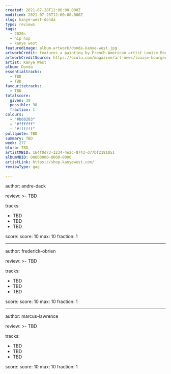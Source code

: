 ```yaml
---
created: 2021-07-28T12:00:00.000Z                            
modified: 2021-07-28T12:00:00.000Z                            
slug: kanye-west-donda                                
type: reviews                                                
tags:                                                        
  - 2020s                                                    
  - hip hop
  - kanye west
featuredimage: album-artwork/donda-kanye-west.jpg      
artworkCredit: features a painting by French-American artist Louise Bourgeois.                             
artworkCreditSource: https://ocula.com/magazine/art-news/louise-bourgeois-gouache-kanye-west-donda/            
artist: Kanye West
album: Donda
essentialtracks:                                             
  - TBD
  - TBD
favouritetracks:                                            
  - TBD
totalscore:                                                  
  given: 30                                                  
  possible: 30
  fraction: 1
colours:
  - "#b60203"
  - "#ffffff"
  - "#ffffff"
pullquote: TBD                                 
summary: TBD                                   
week: 277
blurb: TBD                                    
artistMBID: 164f0d73-1234-4e2c-8743-d77bf2191051
albumMBID: 00000000-0000-0000
artistLink: https://shop.kanyewest.com/
reviewType: gag

---
```


author: andre-dack

review: >-
 TBD

tracks:
  - TBD
  - TBD
  - TBD

score:
  score: 10
  max: 10
  fraction: 1

---

author: frederick-obrien

review: >-
  TBD

tracks:
  - TBD
  - TBD
  - TBD

score:
  score: 10
  max: 10
  fraction: 1

---

author: marcus-lawrence

review: >-
  TBD

tracks:
  - TBD
  - TBD
  - TBD

score:
  score: 10
  max: 10
  fraction: 1
